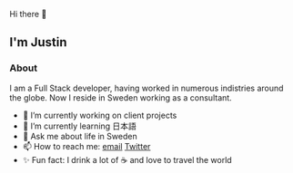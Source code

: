 Hi there :wave:

I'm Justin
---

### About

I am a Full Stack developer, having worked in numerous indistries around the globe.
Now I reside in Sweden working as a consultant.

- :telescope:       I’m currently working on client projects
- :seedling:        I’m currently learning 日本語
- :speech_balloon:  Ask me about life in Sweden
- :mailbox:         How to reach me: <a href="mailto:github@cyber-lane.se">email</a> <a href="https://twitter.com/Cyberlane">Twitter</a>
- :sparkles:        Fun fact: I drink a lot of :coffee: and love to travel the world
